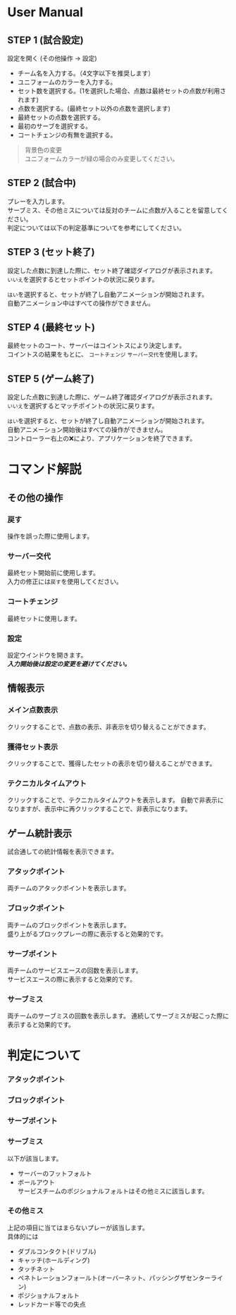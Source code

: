 # User Manual
## STEP 1 (試合設定)
設定を開く (その他操作 → 設定)

- チーム名を入力する。（4文字以下を推奨します）
- ユニフォームのカラーを入力する。
- セット数を選択する。(1を選択した場合、点数は最終セットの点数が利用されます)
- 点数を選択する。(最終セット以外の点数を選択します)
- 最終セットの点数を選択する。
- 最初のサーブを選択する。
- コートチェンジの有無を選択する。


>背景色の変更  
>ユニフォームカラーが緑の場合のみ変更してください。

## STEP 2 (試合中)
プレーを入力します。  
サーブミス、その他ミスについては反対のチームに点数が入ることを留意してください。  
判定については以下の判定基準についてを参考にしてください。

## STEP 3 (セット終了)
設定した点数に到達した際に、セット終了確認ダイアログが表示されます。  
`いいえ`を選択するとセットポイントの状況に戻ります。  

`はい`を選択すると、セットが終了し自動アニメーションが開始されます。  
自動アニメーション中はすべての操作ができません。

## STEP 4 (最終セット)
最終セットのコート、サーバーはコイントスにより決定します。  
コイントスの結果をもとに、 `コートチェンジ` `サーバー交代`を使用します。

## STEP 5 (ゲーム終了)
設定した点数に到達した際に、ゲーム終了確認ダイアログが表示されます。  
`いいえ`を選択するとマッチポイントの状況に戻ります。  

`はい`を選択すると、セットが終了し自動アニメーションが開始されます。  
自動アニメーション開始後はすべての操作ができません。  
コントローラー右上の❌により、アプリケーションを終了できます。

# コマンド解説
## その他の操作

### 戻す
操作を誤った際に使用します。

### サーバー交代
最終セット開始前に使用します。  
入力の修正には`戻す`を使用してください。

### コートチェンジ
最終セットに使用します。

### 設定
設定ウインドウを開きます。  
___入力開始後は設定の変更を避けてください。___

## 情報表示
### メイン点数表示
クリックすることで、点数の表示、非表示を切り替えることができます。

### 獲得セット表示
クリックすることで、獲得したセットの表示を切り替えることができます。

### テクニカルタイムアウト
クリックすることで、テクニカルタイムアウトを表示します。
自動で非表示になりますが、表示中に再クリックすることで、非表示になります。

## ゲーム統計表示
試合通しての統計情報を表示できます。

### アタックポイント
両チームのアタックポイントを表示します。

### ブロックポイント
両チームのブロックポイントを表示します。  
盛り上がるブロックプレーの際に表示すると効果的です。

### サーブポイント
両チームのサービスエースの回数を表示します。  
サービスエースの際に表示すると効果的です。

### サーブミス
両チームのサーブミスの回数を表示します。
連続してサーブミスが起こった際に表示すると効果的です。

# 判定について
### アタックポイント
### ブロックポイント
### サーブポイント
### サーブミス
以下が該当します。
- サーバーのフットフォルト
- ボールアウト  
サービスチームのポジショナルフォルトはその他ミスに該当します。

### その他ミス
上記の項目に当てはまらないプレーが該当します。  
具体的には
- ダブルコンタクト(ドリブル)
- キャッチ(ホールディング)
- タッチネット
- ペネトレーションフォールト(オーバーネット、パッシングザセンターライン)  
- ポジショナルフォルト
- レッドカード等での失点
